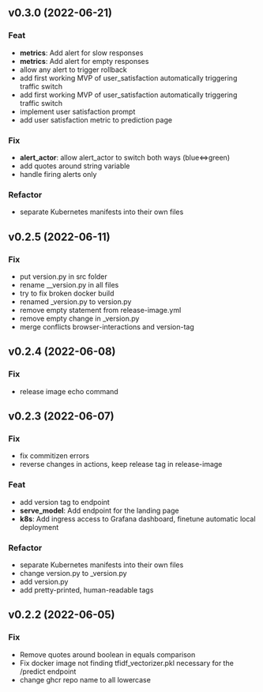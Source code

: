 ## v0.3.0 (2022-06-21)

### Feat

- **metrics**: Add alert for slow responses
- **metrics**: Add alert for empty responses
- allow any alert to trigger rollback
- add first working MVP of user_satisfaction automatically triggering traffic switch
- add first working MVP of user_satisfaction automatically triggering traffic switch
- implement user satisfaction prompt
- add user satisfaction metric to prediction page

### Fix

- **alert_actor**: allow alert_actor to switch both ways (blue<=>green)
- add quotes around string variable
- handle firing alerts only

### Refactor

- separate Kubernetes manifests into their own files

## v0.2.5 (2022-06-11)

### Fix

- put version.py in src folder
- rename __version.py in all files
- try to fix broken docker build
- renamed _version.py to version.py
- remove empty statement from release-image.yml
- remove empty change in _version.py
- merge conflicts browser-interactions and version-tag

## v0.2.4 (2022-06-08)

### Fix

- release image echo command

## v0.2.3 (2022-06-07)

### Fix

- fix commitizen errors
- reverse changes in actions, keep release tag in release-image

### Feat

- add version tag to endpoint
- **serve_model**: Add endpoint for the landing page
- **k8s**: Add ingress access to Grafana dashboard, finetune automatic local deployment

### Refactor

- separate Kubernetes manifests into their own files
- change version.py to _version.py
- add version.py
- add pretty-printed, human-readable tags

## v0.2.2 (2022-06-05)

### Fix

- Remove quotes around boolean in equals comparison
- Fix docker image not finding tfidf_vectorizer.pkl necessary for the /predict endpoint
- change ghcr repo name to all lowercase
